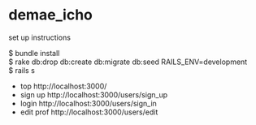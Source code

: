 # demae_icho

set up instructions

$ bundle install  
$ rake db:drop db:create db:migrate db:seed RAILS_ENV=development  
$ rails s  

- top http://localhost:3000/
- sign up http://localhost:3000/users/sign_up
- login http://localhost:3000/users/sign_in
- edit prof http://localhost:3000/users/edit
